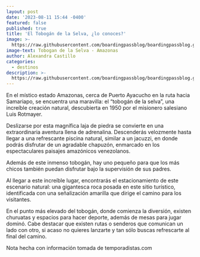 ```yaml
---
layout: post
date: '2023-08-11 15:44 -0400'
featured: false
published: true
title: 'El Tobogán de la Selva, ¿lo conoces?'
image: >-
  https://raw.githubusercontent.com/boardingpassblog/boardingpassblog.github.io/main/assets/images/Tobogandelaselva-bp.jpg
image-text: Tobogan de la Selva - Amazonas
author: Alexandra Castillo
categories:
  - destinos
description: >-
  https://raw.githubusercontent.com/boardingpassblog/boardingpassblog.github.io/main/assets/images/Tobogandelaselva-bp.jpg
---
```


En el místico estado Amazonas, cerca de Puerto Ayacucho en la ruta hacia Samariapo, se encuentra una maravilla: el “tobogán de la selva”, una increíble creación natural, descubierta en 1950 por el misionero salesiano Luis Rotmayer.


Deslizarse por esta magnífica laja de piedra se convierte en una extraordinaria aventura llena de adrenalina. Descenderás velozmente hasta llegar a una refrescante piscina natural, similar a un jacuzzi, en donde podrás disfrutar de un agradable chapuzón, enmarcado en los espectaculares paisajes amazónicos venezolanos.


Además de este inmenso tobogán, hay uno pequeño para que los más chicos también puedan disfrutar bajo la supervisión de sus padres. 


Al llegar a este increíble lugar, encontrarás el estacionamiento de este escenario natural: una gigantesca roca posada en este sitio turístico, identificada con una señalización amarilla que dirige el camino para los visitantes. 


En el punto más elevado del tobogán, donde comienza la diversión, existen churuatas y espacios para hacer deporte, además de mesas para jugar dominó. Cabe destacar que existen rutas o senderos que comunican un lado con otro, si acaso no quieres lanzarte y tan sólo buscas refrescarte al final del camino. 


Nota hecha con información tomada de temporadistas.com
